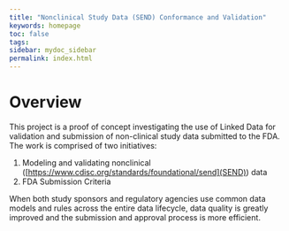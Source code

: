 ```yaml
---
title: "Nonclinical Study Data (SEND) Conformance and Validation"
keywords: homepage
toc: false
tags:
sidebar: mydoc_sidebar
permalink: index.html
---
```


# Overview
This project is a proof of concept investigating the use of Linked Data for validation and submission of non-clinical study data submitted to the FDA. The work is comprised of two initiatives:

1. Modeling and validating nonclinical ([https://www.cdisc.org/standards/foundational/send](SEND)) data
1. FDA Submission Criteria

When both study sponsors and regulatory agencies use common data models and rules across the entire data lifecycle, data quality is greatly improved and the
submission and approval process is more efficient.
